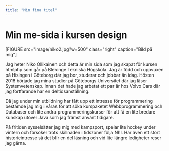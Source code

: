 ```yaml
---
title: "Min fina titel"
---
```

Min me-sida i kursen design
=========================

[FIGURE src="image/niko2.jpg?w=500" class="right" caption="Bild på mig"]

Jag heter Niko Ollikainen och detta är min sida som jag skapat för kursen htmlphp som går på Blekinge Tekniska Högskola. Jag är född och uppvuxen på Hisingen i Göteborg där jag bor, studerar och jobbar än idag. Hösten 2018 började jag mina studier på Göteborgs Universitet där jag läser Systemvetenskap. Innan det hade jag arbetat ett par år hos Volvo Cars där jag fortfarande har en deltidsanställning.

Då jag under min utbildning har fått upp ett intresse för programmering bestämde jag mig i våras för att söka kurspaketet Webbprogrammering och Databaser och lite andra programmeringskurser för att få en lite bredare kunskap utöver Java som jag främst använt tidigare.

På fritiden sysselsätter jag mig med kampsport, spelar lite hockey under vintern och försöker trots skillnaden i tidszoner följa Nhl. Har även ett stort historieintresse så det blir en del läsning och vid lite längre ledigheter reser jag gärna.
